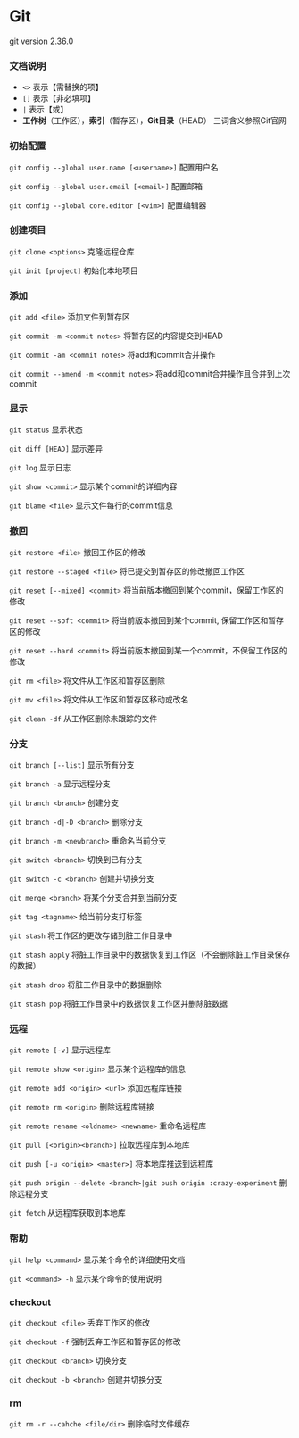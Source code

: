 # Git

git version 2.36.0

### 文档说明

- `<>` 表示【需替换的项】
- `[]` 表示【非必填项】
- `|` 表示【或】
- **工作树**（工作区），**索引**（暂存区），**Git目录**（HEAD） 三词含义参照Git官网

### 初始配置

`git config --global user.name [<username>]` 配置用户名

`git config --global user.email [<email>]` 配置邮箱

`git config --global core.editor [<vim>]` 配置编辑器

### 创建项目

`git clone <options>` 克隆远程仓库

`git init [project]` 初始化本地项目

### 添加

`git add <file>` 添加文件到暂存区

`git commit -m <commit notes>` 将暂存区的内容提交到HEAD

`git commit -am <commit notes>` 将add和commit合并操作

`git commit --amend -m <commit notes>` 将add和commit合并操作且合并到上次commit

### 显示

`git status` 显示状态

`git diff [HEAD]` 显示差异

`git log` 显示日志

`git show <commit>` 显示某个commit的详细内容

`git blame <file>` 显示文件每行的commit信息

### 撤回

`git restore <file>` 撤回工作区的修改

`git restore --staged <file>` 将已提交到暂存区的修改撤回工作区

`git reset [--mixed] <commit>` 将当前版本撤回到某个commit，保留工作区的修改

`git reset --soft <commit>` 将当前版本撤回到某个commit, 保留工作区和暂存区的修改

`git reset --hard <commit>` 将当前版本撤回到某一个commit，不保留工作区的修改

`git rm <file>` 将文件从工作区和暂存区删除

`git mv <file>` 将文件从工作区和暂存区移动或改名

`git clean -df` 从工作区删除未跟踪的文件 

### 分支

`git branch [--list]` 显示所有分支

`git branch -a` 显示远程分支

`git branch <branch>` 创建分支

`git branch -d|-D <branch>`  删除分支

`git branch -m <newbranch>` 重命名当前分支

`git switch <branch>` 切换到已有分支

`git switch -c <branch>` 创建并切换分支

`git merge <branch>` 将某个分支合并到当前分支

`git tag <tagname>` 给当前分支打标签

`git stash` 将工作区的更改存储到脏工作目录中

`git stash apply` 将脏工作目录中的数据恢复到工作区（不会删除脏工作目录保存的数据）

`git stash drop` 将脏工作目录中的数据删除

`git stash pop` 将脏工作目录中的数据恢复工作区并删除脏数据

### 远程

`git remote [-v]` 显示远程库

`git remote show <origin>` 显示某个远程库的信息

`git remote add <origin> <url>` 添加远程库链接

`git remote rm <origin>` 删除远程库链接

`git remote rename <oldname> <newname>` 重命名远程库

`git pull [<origin><branch>]` 拉取远程库到本地库

`git push [-u <origin> <master>]` 将本地库推送到远程库

`git push origin --delete <branch>|git push origin :crazy-experiment` 删除远程分支

`git fetch` 从远程库获取到本地库

### 帮助

`git help <command>` 显示某个命令的详细使用文档

`git <command> -h` 显示某个命令的使用说明

### checkout

`git checkout <file>` 丢弃工作区的修改

`git checkout -f` 强制丢弃工作区和暂存区的修改

`git checkout <branch>` 切换分支

`git checkout -b <branch>` 创建并切换分支

### rm

`git rm -r --cahche <file/dir>` 删除临时文件缓存

